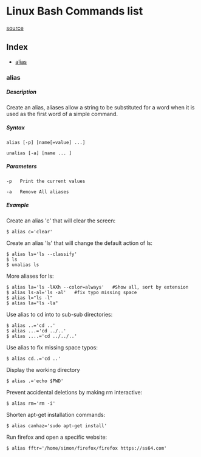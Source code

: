 # Linux Bash Commands list

[source](https://ss64.com/bash/)

## Index

- [alias](#alias)




### alias

##### Description

Create an alias, aliases allow a string to be substituted for a word when it is used as the first word of a simple command.

##### Syntax

```
alias [-p] [name[=value] ...]

unalias [-a] [name ... ]
```

##### Parameters

```
-p   Print the current values

-a   Remove All aliases
```

##### Example

Create an alias 'c' that will clear the screen:
```
$ alias c='clear'
```

Create an alias 'ls' that will change the default action of ls:
```
$ alias ls='ls --classify'
$ ls
$ unalias ls
```

More aliases for ls:
```
$ alias la='ls -lAXh --color=always'   #Show all, sort by extension
$ alias ls-al='ls -al'   #fix typo missing space
$ alias l="ls -l"
$ alias la="ls -la"
```

Use alias to cd into to sub-sub directories:
```
$ alias ..='cd ..'
$ alias ...='cd ../..'
$ alias ....='cd ../../..'
```

Use alias to fix missing space typos:
```
$ alias cd..='cd ..'
```

Display the working directory
```
$ alias .='echo $PWD'
```

Prevent accidental deletions by making rm interactive:
```
$ alias rm='rm -i'
```

Shorten apt-get installation commands:
```
$ alias canhaz='sudo apt-get install'
```

Run firefox and open a specific website:
```
$ alias fftr='/home/simon/firefox/firefox https://ss64.com'
```
